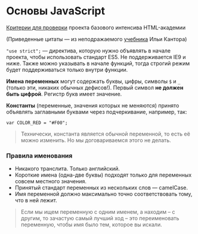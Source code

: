 # Основы JavaScript

[Критерии для проверки](https://github.com/htmlacademy/intensive-javascript-criteria/blob/master/index.md) проекта базового интенсива HTML-академии

(Приведенные цитаты — из неподражаемого [учебника](http://learn.javascript.ru/) Ильи Кантора)

`"use strict";` — директива, которую нужно объявлять в начале проекта, чтобы использовать стандарт ES5. Не поддерживается IE9 и ниже. Также можно указывать в начале функций, тогда строгий режим будет поддерживаться только внутри функции.

**Имена переменных** могут содержать буквы, цифры, символы `$` и `_` (только эти, никаких обычных дефисов!). Первый символ **не должен быть цифрой**. Регистр букв имеет значение.

**Константы** (переменные, значения которых не меняются) принято объявлять заглавными буквами через подчеркивание, например, так:

```
var COLOR_RED = "#F00";
```
> Технически, константа является обычной переменной, то есть её можно изменить. Но мы договариваемся этого не делать.

### Правила именования

- Никакого транслита. Только английский.
- Короткие имена (одна-две буквы) подходят только для переменных совсем местного значения.
- Принятый стандарт переменных из нескольких слов — camelCase.
- Имя переменной должно максимально точно соответствовать тому, что в ней лежит.

> Если мы ищем переменную с одним именем, а находим – с другим, то зачастую самый лучший ход – это переименовать переменную, чтобы имя было тем, которое вы искали.
